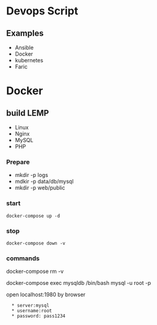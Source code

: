 # Devops Script

## Examples
* Ansible
* Docker
* kubernetes
* Faric


# Docker

## build LEMP
* Linux
* Nginx
* MySQL
* PHP

### Prepare

* mkdir -p logs
* mdkir -p data/db/mysql
* mkdir -p web/public

### start
```
docker-compose up -d
```
### stop
```
docker-compose down -v
```

### commands

docker-compose rm -v

docker-compose exec mysqldb /bin/bash
	mysql -u root -p

open localhost:1980 by browser

```
  * server:mysql
  * username:root
  * password: pass1234
```
